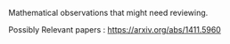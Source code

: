 Mathematical observations that might need
reviewing.

Possibly Relevant papers : https://arxiv.org/abs/1411.5960
